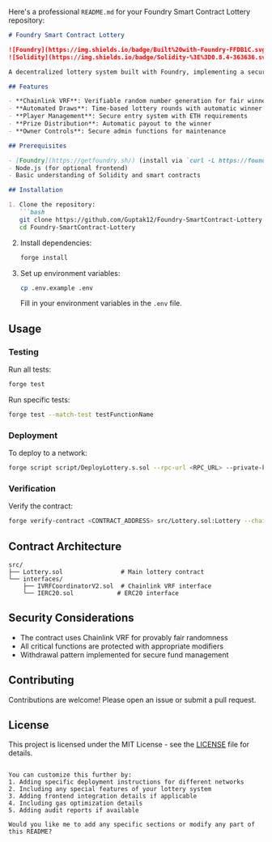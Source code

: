 Here's a professional `README.md` for your Foundry Smart Contract Lottery repository:

```markdown
# Foundry Smart Contract Lottery

![Foundry](https://img.shields.io/badge/Built%20with-Foundry-FFDB1C.svg?style=flat-square)
![Solidity](https://img.shields.io/badge/Solidity-%3E%3D0.8.4-363636.svg?style=flat-square&logo=solidity)

A decentralized lottery system built with Foundry, implementing a secure and transparent on-chain lottery mechanism.

## Features

- **Chainlink VRF**: Verifiable random number generation for fair winner selection
- **Automated Draws**: Time-based lottery rounds with automatic winner selection
- **Player Management**: Secure entry system with ETH requirements
- **Prize Distribution**: Automatic payout to the winner
- **Owner Controls**: Secure admin functions for maintenance

## Prerequisites

- [Foundry](https://getfoundry.sh/) (install via `curl -L https://foundry.paradigm.xyz | bash`)
- Node.js (for optional frontend)
- Basic understanding of Solidity and smart contracts

## Installation

1. Clone the repository:
   ```bash
   git clone https://github.com/Guptak12/Foundry-SmartContract-Lottery.git
   cd Foundry-SmartContract-Lottery
   ```

2. Install dependencies:
   ```bash
   forge install
   ```

3. Set up environment variables:
   ```bash
   cp .env.example .env
   ```
   Fill in your environment variables in the `.env` file.

## Usage

### Testing
Run all tests:
```bash
forge test
```

Run specific tests:
```bash
forge test --match-test testFunctionName
```

### Deployment
To deploy to a network:
```bash
forge script script/DeployLottery.s.sol --rpc-url <RPC_URL> --private-key <PRIVATE_KEY> --broadcast --verify -vvvv
```

### Verification
Verify the contract:
```bash
forge verify-contract <CONTRACT_ADDRESS> src/Lottery.sol:Lottery --chain-id <CHAIN_ID> --verifier-url <VERIFIER_URL> --etherscan-api-key <API_KEY>
```

## Contract Architecture

```
src/
├── Lottery.sol                # Main lottery contract
└── interfaces/
    ├── IVRFCoordinatorV2.sol  # Chainlink VRF interface
    └── IERC20.sol            # ERC20 interface
```

## Security Considerations

- The contract uses Chainlink VRF for provably fair randomness
- All critical functions are protected with appropriate modifiers
- Withdrawal pattern implemented for secure fund management

## Contributing

Contributions are welcome! Please open an issue or submit a pull request.

## License

This project is licensed under the MIT License - see the [LICENSE](LICENSE) file for details.
```

You can customize this further by:
1. Adding specific deployment instructions for different networks
2. Including any special features of your lottery system
3. Adding frontend integration details if applicable
4. Including gas optimization details
5. Adding audit reports if available

Would you like me to add any specific sections or modify any part of this README?
